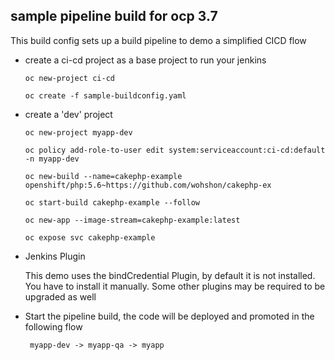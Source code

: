 ## sample pipeline build for ocp 3.7

This build config sets up a build pipeline to demo a simplified CICD flow

  * create a ci-cd project as a base project to run your jenkins

	```
	oc new-project ci-cd
	
	oc create -f sample-buildconfig.yaml
	```

  * create a 'dev' project

	```
	oc new-project myapp-dev
	
	oc policy add-role-to-user edit system:serviceaccount:ci-cd:default -n myapp-dev
	
	oc new-build --name=cakephp-example openshift/php:5.6~https://github.com/wohshon/cakephp-ex
	
	oc start-build cakephp-example --follow

	oc new-app --image-stream=cakephp-example:latest
	
	oc expose svc cakephp-example
	```
  * Jenkins Plugin
  
    This demo uses the bindCredential Plugin, by default it is not installed. You have to install it manually. Some other plugins may be required to be upgraded as well 

  * Start the pipeline build, the code will be deployed and promoted in the following flow

	` myapp-dev -> myapp-qa -> myapp`
